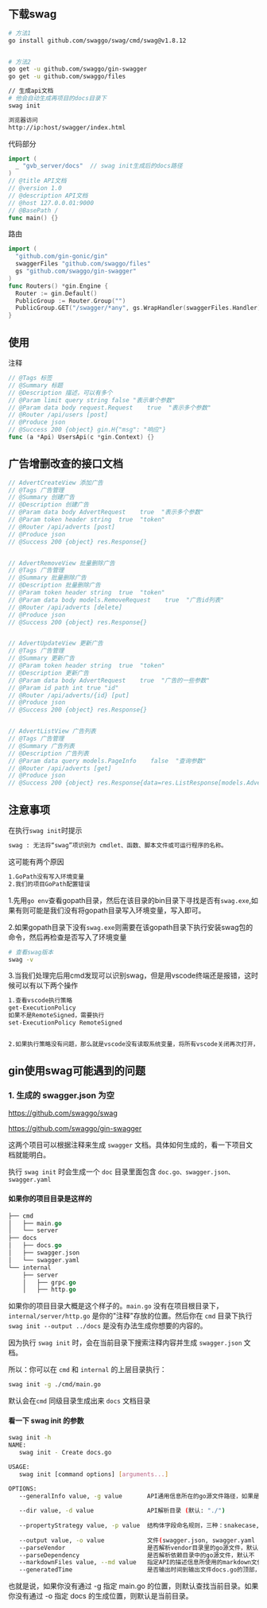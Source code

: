 ## 下载swag

```sh
# 方法1
go install github.com/swaggo/swag/cmd/swag@v1.8.12


# 方法2
go get -u github.com/swaggo/gin-swagger
go get -u github.com/swaggo/files

// 生成api文档
# 他会自动生成再项目的docs目录下
swag init

浏览器访问
http://ip:host/swagger/index.html
```

代码部分

```go
import (
  _ "gvb_server/docs"  // swag init生成后的docs路径
)
// @title API文档
// @version 1.0
// @description API文档
// @host 127.0.0.01:9000
// @BasePath /
func main() {}
```

路由

```go
import (
  "github.com/gin-gonic/gin"
  swaggerFiles "github.com/swaggo/files"
  gs "github.com/swaggo/gin-swagger"
)
func Routers() *gin.Engine {
  Router := gin.Default()
  PublicGroup := Router.Group("")
  PublicGroup.GET("/swagger/*any", gs.WrapHandler(swaggerFiles.Handler))
}
```

## 使用

注释

```go
// @Tags 标签
// @Summary 标题
// @Description 描述，可以有多个
// @Param limit query string false "表示单个参数"
// @Param data body request.Request    true  "表示多个参数"
// @Router /api/users [post]
// @Produce json
// @Success 200 {object} gin.H{"msg": "响应"}
func (a *Api) UsersApi(c *gin.Context) {}
```

## 广告增删改查的接口文档

```go
// AdvertCreateView 添加广告
// @Tags 广告管理
// @Summary 创建广告
// @Description 创建广告
// @Param data body AdvertRequest    true  "表示多个参数"
// @Param token header string  true  "token"
// @Router /api/adverts [post]
// @Produce json
// @Success 200 {object} res.Response{}


// AdvertRemoveView 批量删除广告
// @Tags 广告管理
// @Summary 批量删除广告
// @Description 批量删除广告
// @Param token header string  true  "token"
// @Param data body models.RemoveRequest    true  "广告id列表"
// @Router /api/adverts [delete]
// @Produce json
// @Success 200 {object} res.Response{}


// AdvertUpdateView 更新广告
// @Tags 广告管理
// @Summary 更新广告
// @Param token header string  true  "token"
// @Description 更新广告
// @Param data body AdvertRequest    true  "广告的一些参数"
// @Param id path int true "id"
// @Router /api/adverts/{id} [put]
// @Produce json
// @Success 200 {object} res.Response{}


// AdvertListView 广告列表
// @Tags 广告管理
// @Summary 广告列表
// @Description 广告列表
// @Param data query models.PageInfo    false  "查询参数"
// @Router /api/adverts [get]
// @Produce json
// @Success 200 {object} res.Response{data=res.ListResponse[models.AdvertModel]}

```

## 注意事项

在执行`swag init`时提示

```sh
swag : 无法将“swag”项识别为 cmdlet、函数、脚本文件或可运行程序的名称。
```

这可能有两个原因

```sh
1.GoPath没有写入环境变量
2.我们的项目GoPath配置错误
```

1.先用`go env`查看gopath目录，然后在该目录的bin目录下寻找是否有`swag.exe`,如果有则可能是我们没有将gopath目录写入环境变量，写入即可。

2.如果gopath目录下没有`swag.exe`则需要在该gopath目录下执行安装swag包的命令，然后再检查是否写入了环境变量

```sh
# 查看swag版本
swag -v
```

3.当我们处理完后用cmd发现可以识别swag，但是用vscode终端还是报错，这时候可以有以下两个操作

```sh
1.查看vscode执行策略
get-ExecutionPolicy
如果不是RemoteSigned，需要执行
set-ExecutionPolicy RemoteSigned


2.如果执行策略没有问题，那么就是vscode没有读取系统变量，将所有vscode关闭再次打开，或者重新开机
```

## gin使用swag可能遇到的问题

### 1. 生成的 swagger.json 为空

https://github.com/swaggo/swag

https://github.com/swaggo/gin-swagger

这两个项目可以根据注释来生成 `swagger` 文档。具体如何生成的，看一下项目文档就能明白。

执行 `swag init` 时会生成一个 `doc` 目录里面包含 `doc.go、swagger.json、swagger.yaml`

#### 如果你的项目目录是这样的

```go
├── cmd
│   ├── main.go
│   └── server
├── docs
│   ├── docs.go
│   ├── swagger.json
│   └── swagger.yaml
└── internal
    ├── server
    │   ├── grpc.go
    │   ├── http.go
```

如果你的项目目录大概是这个样子的。`main.go` 没有在项目根目录下，`internal/server/http.go` 是你的"注释"存放的位置。然后你在 `cmd` 目录下执行 `swag init --output ../docs` 是没有办法生成你想要的内容的。

因为执行 `swag init` 时，会在当前目录下搜索注释内容并生成 `swagger.json` 文档。

所以：你可以在 `cmd` 和 `internal` 的上层目录执行：

```sh
swag init -g ./cmd/main.go
```

默认会在`cmd` 同级目录生成出来 `docs` 文档目录

#### 看一下 swag init 的参数

```sh
swag init -h
NAME:
   swag init - Create docs.go

USAGE:
   swag init [command options] [arguments...]

OPTIONS:
   --generalInfo value, -g value       API通用信息所在的go源文件路径，如果是相对路径则基于API解析目录 (默认: "main.go")
   
   --dir value, -d value               API解析目录 (默认: "./")
   
   --propertyStrategy value, -p value  结构体字段命名规则，三种：snakecase,camelcase,pascalcase (默认: "camelcase")
   
   --output value, -o value            文件(swagger.json, swagger.yaml and doc.go)输出目录 (默认: "./docs")
   --parseVendor                       是否解析vendor目录里的go源文件，默认不
   --parseDependency                   是否解析依赖目录中的go源文件，默认不
   --markdownFiles value, --md value   指定API的描述信息所使用的markdown文件所在的目录
   --generatedTime                     是否输出时间到输出文件docs.go的顶部，默认是
```

也就是说，如果你没有通过 -g 指定 main.go 的位置，则默认查找当前目录。如果你没有通过 -o 指定 docs 的生成位置，则默认是当前目录。